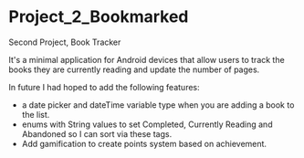 # Project_2_Bookmarked
Second Project, Book Tracker


It's a minimal application for Android devices that allow users to track the books they are currently reading and update the number of pages. 

In future I had hoped to add the following features:
  - a date picker and dateTime variable type when you are adding a book to the list.
  - enums with String values to set Completed, Currently Reading and Abandoned so I can sort via these tags.
  - Add gamification to create points system based on achievement.
  


